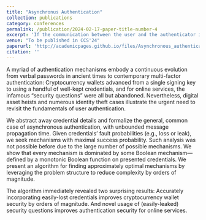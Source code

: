 ```yaml
---
title: "Asynchronus Authentication"
collection: publications
category: conferences
permalink: /publication/2024-02-17-paper-title-number-4
excerpt: 'If the communication between the user and the authenticator is asynchronous, every authentication mechanism is dominated by one defined by a monotonic Boolean function based on credential availability. A scenario-based greedy algorithm can approximate optimal mechanisms by focusing on the most likely scenarios, and surprisingly, even weak credentials can significantly enhance security when used strategically.'
venue: "To be published in CCS'24"
paperurl: 'http://academicpages.github.io/files/Asynchronous_authentication_ext.pdf'
citation: ''
---
```


A myriad of authentication mechanisms embody a continuous evolution from verbal passwords in ancient times to contemporary multi-factor authentication: 
Cryptocurrency wallets advanced from a single signing key to using a handful of well-kept credentials, 
and for online services, the infamous “security questions” were all but abandoned. 
Nevertheless, digital asset heists and numerous identity theft cases illustrate the urgent need to revisit the fundamentals of user authentication.

We abstract away credential details and formalize the general, common case of asynchronous authentication, with unbounded message propagation time. 
Given credentials’ fault probabilities (e.g., loss or leak), we seek mechanisms with maximal success probability.
Such analysis was not possible before due to the large number of possible mechanisms. 
We show that every mechanism is dominated by some Boolean mechanism—defined by a monotonic Boolean function on presented credentials. 
We present an algorithm for finding approximately optimal mechanisms by leveraging the problem structure to reduce complexity by orders of magnitude.

The algorithm immediately revealed two surprising results: Accurately incorporating easily-lost credentials improves cryptocurrency wallet security by orders of magnitude. And novel usage of
(easily-leaked) security questions improves authentication security
for online services.
